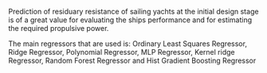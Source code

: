 
Prediction of residuary resistance of sailing yachts at the initial design stage is of a great value for evaluating the ships performance and for estimating the required propulsive power. 

The main regressors that are used is: Ordinary Least Squares Regressor, Ridge Regressor, Polynomial Regressor, MLP Regressor, Kernel ridge Regressor, Random Forest Regressor and Hist Gradient Boosting Regressor
